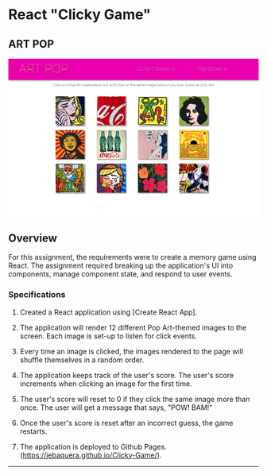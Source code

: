 # React "Clicky Game"
## ART POP
<img src="/images/art-pop-landing.png">

## Overview
For this assignment, the requirements were to create a memory game using React. The assignment required breaking up the application's UI into components, manage component state, and respond to user events.

### Specifications
1. Created a React application using [Create React App].

2. The application will render 12 different Pop Art-themed images to the screen. Each image is set-up to listen for click events.

3. Every time an image is clicked, the images rendered to the page will shuffle themselves in a random order.

4. The application keeps track of the user's score. The user's score increments when clicking an image for the first time. 

5. The user's score will reset to 0 if they click the same image more than once. The user will get a message that says, "POW! BAM!"

6. Once the user's score is reset after an incorrect guess, the game restarts.

7. The application is deployed to Github Pages. (https://jebaquera.github.io/Clicky-Game/).

- - -